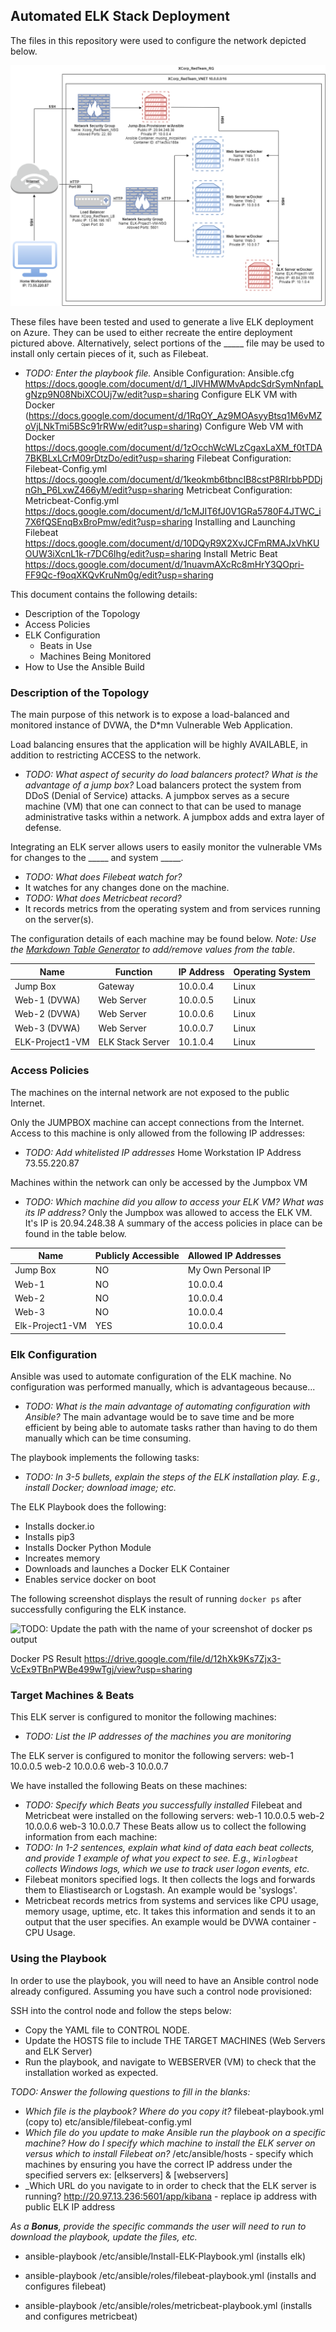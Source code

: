 ## Automated ELK Stack Deployment

The files in this repository were used to configure the network depicted below.

![Project 1: Network Diagram](Diagram/Network-Topology-1.png)

These files have been tested and used to generate a live ELK deployment on Azure. They can be used to either recreate the entire deployment pictured above. Alternatively, select portions of the _____ file may be used to install only certain pieces of it, such as Filebeat.

  - _TODO: Enter the playbook file._
Ansible Configuration: Ansible.cfg
https://docs.google.com/document/d/1_JlVHMWMvApdcSdrSymNnfapLgNzp9N08NbiXCOUj7w/edit?usp=sharing
Configure ELK VM with Docker
(https://docs.google.com/document/d/1RqOY_Az9MOAsyyBtsq1M6vMZoVjLNkTmi5BSc91rRWw/edit?usp=sharing)
Configure Web VM with Docker
https://docs.google.com/document/d/1zOcchWcWLzCgaxLaXM_f0tTDA7BKBLxLCrM09rDtzDo/edit?usp=sharing
Filebeat Configuration: Filebeat-Config.yml
https://docs.google.com/document/d/1keokmb6tbncIB8cstP8RIrbbPDDjnGh_P6LxwZ466yM/edit?usp=sharing
Metricbeat Configuration: Metricbeat-Config.yml
https://docs.google.com/document/d/1cMJIT6fJ0V1GRa5780F4JTWC_i7X6fQSEnqBxBroPmw/edit?usp=sharing
Installing and Launching Filebeat
https://docs.google.com/document/d/10DQyR9X2XvJCFmRMAJxVhKUOUW3iXcnL1k-r7DC6Ihg/edit?usp=sharing
Install Metric Beat
https://docs.google.com/document/d/1nuavmAXcRc8mHrY3QOpri-FF9Qc-f9oqXKQvKruNm0g/edit?usp=sharing

This document contains the following details:
- Description of the Topology
- Access Policies
- ELK Configuration
  - Beats in Use
  - Machines Being Monitored
- How to Use the Ansible Build


### Description of the Topology

The main purpose of this network is to expose a load-balanced and monitored instance of DVWA, the D*mn Vulnerable Web Application.

Load balancing ensures that the application will be highly AVAILABLE, in addition to restricting ACCESS to the network.
- _TODO: What aspect of security do load balancers protect? What is the advantage of a jump box?_
Load balancers protect the system from DDoS (Denial of Service) attacks. A jumpbox serves as a secure machine (VM) that one can connect to that can be used to manage administrative tasks within a network. A jumpbox adds and extra layer of defense.  

Integrating an ELK server allows users to easily monitor the vulnerable VMs for changes to the _____ and system _____.
- _TODO: What does Filebeat watch for?_ 
- It watches for any changes done on the machine.
- _TODO: What does Metricbeat record?_
- It records metrics from the operating system and from services running on the server(s).

The configuration details of each machine may be found below.
_Note: Use the [Markdown Table Generator](http://www.tablesgenerator.com/markdown_tables) to add/remove values from the table_.

| Name     | Function | IP Address | Operating System |
|----------|----------|------------|------------------|
| Jump Box | Gateway  | 10.0.0.4   | Linux            |
| Web-1 (DVWA)       |    Web Server      |     10.0.0.5       |        Linux          |
| Web-2 (DVWA)         |    Web Server      |     10.0.0.6       |        Linux          |
| Web-3 (DVWA)        |    Web Server      |     10.0.0.7       |        Linux          |  
| ELK-Project1-VM      |    ELK Stack Server     |   10.1.0.4     |        Linux          |        

### Access Policies

The machines on the internal network are not exposed to the public Internet. 

Only the JUMPBOX machine can accept connections from the Internet. Access to this machine is only allowed from the following IP addresses:
- _TODO: Add whitelisted IP addresses_
Home Workstation IP Address 73.55.220.87

Machines within the network can only be accessed by the Jumpbox VM
- _TODO: Which machine did you allow to access your ELK VM? What was its IP address?_
Only the Jumpbox was allowed to access the ELK VM. It's IP is 20.94.248.38 
A summary of the access policies in place can be found in the table below.

| Name     | Publicly Accessible | Allowed IP Addresses |
|----------|---------------------|----------------------|
| Jump Box | NO           | My Own Personal IP  |
|    Web-1      |       NO              |      10.0.0.4                |
|    Web-2      |       NO            |    10.0.0.4                  |
|    Web-3      |       NO            |       10.0.0.4               |
|    Elk-Project1-VM      |      YES           |      10.0.0.4                |




### Elk Configuration

Ansible was used to automate configuration of the ELK machine. No configuration was performed manually, which is advantageous because...
- _TODO: What is the main advantage of automating configuration with Ansible?_
The main advantage would be to save time and be more efficient by being able to automate tasks rather than having to do them manually which can be time consuming. 

The playbook implements the following tasks:
- _TODO: In 3-5 bullets, explain the steps of the ELK installation play. E.g., install Docker; download image; etc._

The ELK Playbook does the following:
- Installs docker.io
 - Installs pip3
 - Installs Docker Python Module
- Increates memory
- Downloads and launches a Docker ELK Container
- Enables service docker on boot


The following screenshot displays the result of running `docker ps` after successfully configuring the ELK instance.

![TODO: Update the path with the name of your screenshot of docker ps output](Images/docker_ps_output.png)

Docker PS Result
https://drive.google.com/file/d/12hXk9Ks7Zjx3-VcEx9TBnPWBe499wTgj/view?usp=sharing

### Target Machines & Beats
This ELK server is configured to monitor the following machines:
- _TODO: List the IP addresses of the machines you are monitoring_

The ELK server is configured to monitor the following servers:
web-1 10.0.0.5
web-2 10.0.0.6
web-3 10.0.0.7 				
				
				
We have installed the following Beats on these machines:
- _TODO: Specify which Beats you successfully installed_
Filebeat and Metricbeat were installed on the following servers:
web-1 10.0.0.5
web-2 10.0.0.6
web-3 10.0.0.7
These Beats allow us to collect the following information from each machine:
- _TODO: In 1-2 sentences, explain what kind of data each beat collects, and provide 1 example of what you expect to see. E.g., `Winlogbeat` collects Windows logs, which we use to track user logon events, etc._
- Filebeat monitors specified logs. It then collects the logs and forwards them to Eliastisearch or Logstash. An example would be 'syslogs'.
- Metricbeat records metrics from systems and services like CPU usage, memory usage, uptime, etc. It takes this information and sends it to an output that the user specifies. An example would be DVWA container - CPU Usage.
 
### Using the Playbook
In order to use the playbook, you will need to have an Ansible control node already configured. Assuming you have such a control node provisioned: 

SSH into the control node and follow the steps below:
- Copy the YAML file to CONTROL NODE.
- Update the HOSTS file to include THE TARGET MACHINES (Web Servers and ELK Server)
- Run the playbook, and navigate to WEBSERVER (VM) to check that the installation worked as expected.

_TODO: Answer the following questions to fill in the blanks:_
- _Which file is the playbook? Where do you copy it?_
filebeat-playbook.yml (copy to) etc/ansible/filebeat-config.yml
- _Which file do you update to make Ansible run the playbook on a specific machine? How do I specify which machine to install the ELK server on versus which to install Filebeat on?_
/etc/ansible/hosts - specify which machines by ensuring you have the correct IP address under the specified servers ex: [elkservers] & [webservers]
- _Which URL do you navigate to in order to check that the ELK server is running?
http://20.97.13.236:5601/app/kibana - replace ip address with public ELK IP address

_As a **Bonus**, provide the specific commands the user will need to run to download the playbook, update the files, etc._

- ansible-playbook /etc/ansible/Install-ELK-Playbook.yml
(installs elk)

- ansible-playbook /etc/ansible/roles/filebeat-playbook.yml
(installs and configures filebeat)

- ansible-playbook /etc/ansible/roles/metricbeat-playbook.yml
(installs and configures metricbeat)
